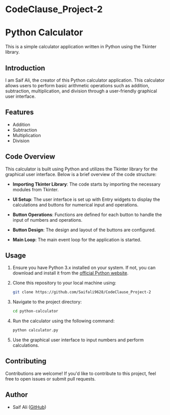# CodeClause_Project-2


# Python Calculator

This is a simple calculator application written in Python using the Tkinter library.

## Introduction

I am Saif Ali, the creator of this Python calculator application. This calculator allows users to perform basic arithmetic operations such as addition, subtraction, multiplication, and division through a user-friendly graphical user interface.

## Features

- Addition
- Subtraction
- Multiplication
- Division

## Code Overview

This calculator is built using Python and utilizes the Tkinter library for the graphical user interface. Below is a brief overview of the code structure:

- **Importing Tkinter Library**: The code starts by importing the necessary modules from Tkinter.

- **UI Setup**: The user interface is set up with Entry widgets to display the calculations and buttons for numerical input and operations.

- **Button Operations**: Functions are defined for each button to handle the input of numbers and operations.

- **Button Design**: The design and layout of the buttons are configured.

- **Main Loop**: The main event loop for the application is started.

## Usage

1. Ensure you have Python 3.x installed on your system. If not, you can download and install it from the [official Python website](https://www.python.org/downloads/).

2. Clone this repository to your local machine using:

    ```bash
    git clone https://github.com/Saifali9628/CodeClause_Project-2
    ```

3. Navigate to the project directory:

    ```bash
    cd python-calculator
    ```

4. Run the calculator using the following command:

    ```bash
    python calculator.py
    ```

5. Use the graphical user interface to input numbers and perform calculations.

## Contributing

Contributions are welcome! If you'd like to contribute to this project, feel free to open issues or submit pull requests.


## Author

- Saif Ali ([GitHub](https://github.com/saifaliii))

